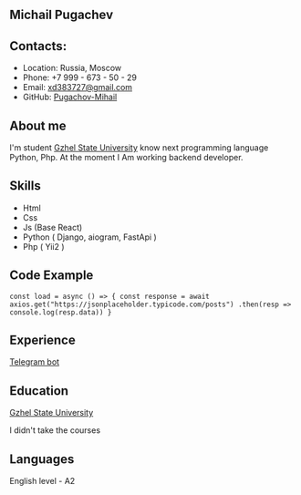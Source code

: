 ## Michail Pugachev 
## Contacts: 
* Location: Russia, Moscow 
* Phone: +7 999 - 673 - 50 - 29 
* Email: xd383727@gmail.com
* GitHub: [Pugachov-Mihail](https://github.com/Pugachov-Mihail)
## About me
I'm student [Gzhel State University](http://www.art-gzhel.ru/) know next programming language Python, Php. At the moment I Am working backend developer. 
## Skills
* Html
* Css 
* Js (Base React)
* Python ( Django, aiogram, FastApi )
* Php ( Yii2 ) 
## Code Example
``const load = async () => {
   const response = await axios.get("https://jsonplaceholder.typicode.com/posts")
   .then(resp => console.log(resp.data))
}``
## Experience
[Telegram bot](https://github.com/Pugachov-Mihail/messegeBot)
## Education
[Gzhel State University](http://www.art-gzhel.ru/)

I didn't take the courses
## Languages
English level - A2
